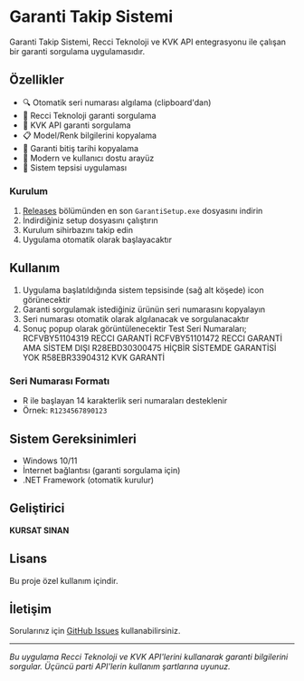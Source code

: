 # Garanti Takip Sistemi

Garanti Takip Sistemi, Recci Teknoloji ve KVK API entegrasyonu ile çalışan bir garanti sorgulama uygulamasıdır.

## Özellikler

- 🔍 Otomatik seri numarası algılama (clipboard'dan)
- 🏢 Recci Teknoloji garanti sorgulama
- 🏪 KVK API garanti sorgulama
- 📋 Model/Renk bilgilerini kopyalama
- 📅 Garanti bitiş tarihi kopyalama
- 🎨 Modern ve kullanıcı dostu arayüz
- 📱 Sistem tepsisi uygulaması

### Kurulum 
1. [Releases](https://github.com/KursatS/RecciTek-WarrantyUtil/releases/tag/v1.0.0) bölümünden en son `GarantiSetup.exe` dosyasını indirin
2. İndirdiğiniz setup dosyasını çalıştırın
3. Kurulum sihirbazını takip edin
4. Uygulama otomatik olarak başlayacaktır

## Kullanım

1. Uygulama başlatıldığında sistem tepsisinde (sağ alt köşede) icon görünecektir
2. Garanti sorgulamak istediğiniz ürünün seri numarasını kopyalayın
3. Seri numarası otomatik olarak algılanacak ve sorgulanacaktır
4. Sonuç popup olarak görüntülenecektir
   Test Seri Numaraları;
   RCFVBY51104319 RECCI GARANTİ
   RCFVBY51101472 RECCI GARANTİ AMA SİSTEM DIŞI
   R28EBD30300475 HİÇBİR SİSTEMDE GARANTİSİ YOK
   R58EBR33904312 KVK GARANTİ
   

### Seri Numarası Formatı
- R ile başlayan 14 karakterlik seri numaraları desteklenir
- Örnek: `R1234567890123`

## Sistem Gereksinimleri

- Windows 10/11
- İnternet bağlantısı (garanti sorgulama için)
- .NET Framework (otomatik kurulur)

## Geliştirici

**KURSAT SINAN**

## Lisans

Bu proje özel kullanım içindir.

## İletişim

Sorularınız için [GitHub Issues](https://github.com/KursatS/RecciTek-WarrantyUtil/issues) kullanabilirsiniz.

---

*Bu uygulama Recci Teknoloji ve KVK API'lerini kullanarak garanti bilgilerini sorgular. Üçüncü parti API'lerin kullanım şartlarına uyunuz.*
